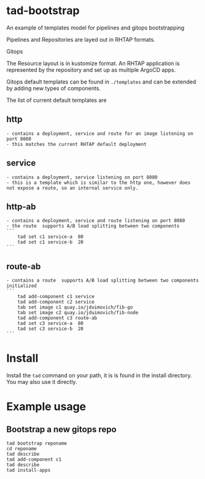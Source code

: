 # tad-bootstrap


An example of templates model for pipelines and gitops bootstrapping

Pipelines and Repositories are layed out in RHTAP formats.

Gitops

The Resource layout is in kustomize format.
An RHTAP application is represented by the repository and set up as multiple ArgoCD apps.

Gitops default templates can be found in `./templates` and can be extended by adding new types of components.

The list of current default templates are 

## http 
    - contains a deployment, service and route for an image listening on port 8080
    - this matches the current RHTAP default deployment
    
## service 
    - contains a deployment, service listening on port 8080
    - this is a template which is similar to the http one, however does not expose a route, so an internal service only. 

## http-ab 
    - contains a deployment, service and route listening on port 8080
    - the route  supports A/B load splitting between two components 
    ```  
        tad set c1 service-a  80
        tad set c1 service-b  20
    ```


## route-ab 
    - contains a route  supports A/B load splitting between two components initialized
    ```  
        tad add-component c1 service 
        tad add-component c2 service 
        tab set image c1 quay.io/jduimovich/fib-go
        tab set image c2 quay.io/jduimovich/fib-node
        tad add-component c3 route-ab
        tad set c3 service-a  80
        tad set c3 service-b  20
    ```


# Install
Install the `tad` command on your path, it is is found in the install directory.  You may also use it directly.

# Example usage

## Bootstrap a new gitops repo
``` 
tad bootstrap reponame
cd reponame
tad describe
tad add-component c1
tad describe
tad install-apps
```


